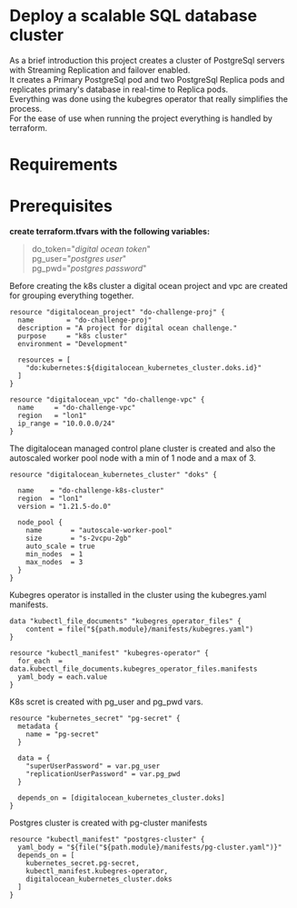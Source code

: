 # Deploy a scalable SQL database cluster

As a brief introduction this project creates a cluster of PostgreSql servers with Streaming Replication and failover enabled. <br>
It creates a Primary PostgreSql pod and two PostgreSql Replica pods and replicates primary's database in real-time to Replica pods. <br>
Everything was done using the kubegres operator that really simplifies the process. <br>
For the ease of use when running the project everything is handled by terraform.

# Requirements


# Prerequisites

**create terraform.tfvars with the following variables:**  

> do_token="*digital ocean token*"  
> pg_user="*postgres user*"  
> pg_pwd="*postgres password*"  

Before creating the k8s cluster a digital ocean project and vpc are created for grouping everything together.

```
resource "digitalocean_project" "do-challenge-proj" {
  name        = "do-challenge-proj"
  description = "A project for digital ocean challenge."
  purpose     = "k8s cluster"
  environment = "Development"

  resources = [
    "do:kubernetes:${digitalocean_kubernetes_cluster.doks.id}"
  ]
}

resource "digitalocean_vpc" "do-challenge-vpc" {
  name     = "do-challenge-vpc"
  region   = "lon1"
  ip_range = "10.0.0.0/24"
}
```

The digitalocean managed control plane cluster is created and also the autoscaled worker pool node with a min of 1 node and a max of 3.

```
resource "digitalocean_kubernetes_cluster" "doks" {

  name    = "do-challenge-k8s-cluster"
  region  = "lon1"
  version = "1.21.5-do.0"

  node_pool {
    name       = "autoscale-worker-pool"
    size       = "s-2vcpu-2gb"
    auto_scale = true
    min_nodes  = 1
    max_nodes  = 3
  }
}
```

Kubegres operator is installed in the cluster using the kubegres.yaml manifests.

```
data "kubectl_file_documents" "kubegres_operator_files" {
    content = file("${path.module}/manifests/kubegres.yaml")
}

resource "kubectl_manifest" "kubegres-operator" {
  for_each  = data.kubectl_file_documents.kubegres_operator_files.manifests
  yaml_body = each.value
}
```

K8s scret is created with pg_user and pg_pwd vars.

```
resource "kubernetes_secret" "pg-secret" {
  metadata {
    name = "pg-secret"
  }

  data = {
    "superUserPassword" = var.pg_user
    "replicationUserPassword" = var.pg_pwd
  }

  depends_on = [digitalocean_kubernetes_cluster.doks]
}
```

Postgres cluster is created with pg-cluster manifests

```
resource "kubectl_manifest" "postgres-cluster" {
  yaml_body = "${file("${path.module}/manifests/pg-cluster.yaml")}"
  depends_on = [
    kubernetes_secret.pg-secret,
    kubectl_manifest.kubegres-operator,
    digitalocean_kubernetes_cluster.doks
  ]
}
```